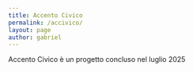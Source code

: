 ```yaml
---
title: Accento Civico
permalink: /accivico/
layout: page
author: gabriel
---
```

Accento Civico è un progetto concluso nel luglio 2025
